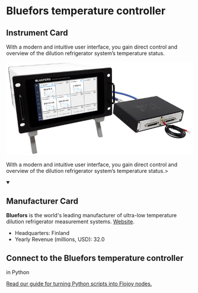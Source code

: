 
# Bluefors temperature controller


## Instrument Card

<div className="flex">

<div>

With a modern and intuitive user interface, you gain direct control and overview of the dilution refrigerator system’s temperature status.

</div>

![](./Bluefors-temperature-controller.jpg)

</div>

With a modern and intuitive user interface, you gain direct control and overview of the dilution refrigerator system’s temperature status.>

<details open>
<summary><h2>Manufacturer Card</h2></summary>

**Bluefors** is the world's leading manufacturer of ultra-low temperature dilution refrigerator measurement systems. <a href="https://bluefors.com/">Website</a>.

<ul>
  <li>Headquarters: Finland</li>
  <li>Yearly Revenue (millions, USD): 32.0</li>
</ul>
</details>

## Connect to the Bluefors temperature controller
 in Python

[Read our guide for turning Python scripts into Flojoy nodes.](https://docs.flojoy.ai/custom-nodes/creating-custom-node/)


